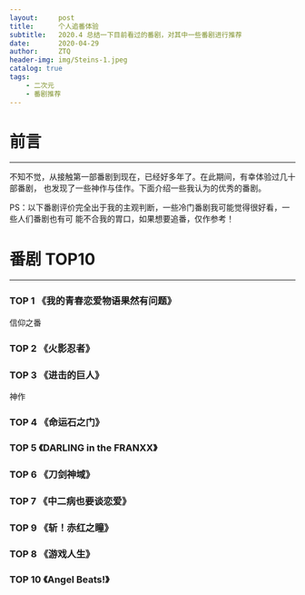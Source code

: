 ```yaml
---
layout:     post
title:      个人追番体验
subtitle:   2020.4 总结一下目前看过的番剧，对其中一些番剧进行推荐
date:       2020-04-29
author:     ZTQ
header-img: img/Steins-1.jpeg
catalog: true
tags:
    - 二次元
    - 番剧推荐
---
```

# 前言
---

   不知不觉，从接触第一部番剧到现在，已经好多年了。在此期间，有幸体验过几十部番剧，
   也发现了一些神作与佳作。下面介绍一些我认为的优秀的番剧。
   
   PS：以下番剧评价完全出于我的主观判断，一些冷门番剧我可能觉得很好看，一些人们番剧也有可
    能不合我的胃口，如果想要追番，仅作参考！
   
# 番剧 TOP10
---

### TOP 1 《我的青春恋爱物语果然有问题》

   信仰之番
    
### TOP 2 《火影忍者》
 
### TOP 3 《进击的巨人》

   神作

### TOP 4 《命运石之门》
    
### TOP 5 《DARLING in the FRANXX》

### TOP 6 《刀剑神域》
   
### TOP 7 《中二病也要谈恋爱》

### TOP 9 《斩！赤红之瞳》

### TOP 8 《游戏人生》

### TOP 10 《Angel Beats!》
    